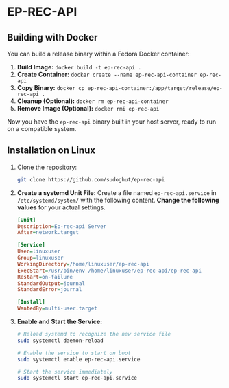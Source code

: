 # EP-REC-API

## Building with Docker

You can build a release binary within a Fedora Docker container:

1.  **Build Image:** `docker build -t ep-rec-api .`
2.  **Create Container:** `docker create --name ep-rec-api-container ep-rec-api`
3.  **Copy Binary:** `docker cp ep-rec-api-container:/app/target/release/ep-rec-api .`
4.  **Cleanup (Optional):** `docker rm ep-rec-api-container`
5.  **Remove Image (Optional):** `docker rmi ep-rec-api`

Now you have the `ep-rec-api` binary built in your host server, ready to run on a compatible system.

## Installation on Linux

1. Clone the repository:
    ```bash
    git clone https://github.com/sudoghut/ep-rec-api
    ```

2.  **Create a systemd Unit File:**
    Create a file named `ep-rec-api.service` in `/etc/systemd/system/` with the following content. **Change the following values** for your actual settings.

    ```ini
    [Unit]
    Description=Ep-rec-api Server
    After=network.target

    [Service]
    User=linuxuser
    Group=linuxuser
    WorkingDirectory=/home/linuxuser/ep-rec-api
    ExecStart=/usr/bin/env /home/linuxuser/ep-rec-api/ep-rec-api
    Restart=on-failure
    StandardOutput=journal
    StandardError=journal

    [Install]
    WantedBy=multi-user.target
    ```

3.  **Enable and Start the Service:**
    ```bash
    # Reload systemd to recognize the new service file
    sudo systemctl daemon-reload

    # Enable the service to start on boot
    sudo systemctl enable ep-rec-api.service

    # Start the service immediately
    sudo systemctl start ep-rec-api.service